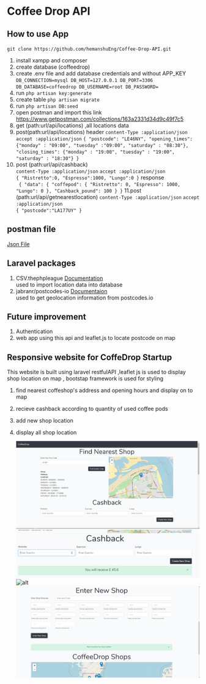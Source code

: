 #  Coffee Drop API

## How to use App  

`git clone https://github.com/hemanshuEng/Coffee-Drop-API.git`  

1. install xampp and composer 
2. create database (coffeedrop)
3. create .env file and add database credentials and without APP_KEY
`DB_CONNECTION=mysql
DB_HOST=127.0.0.1
DB_PORT=3306
DB_DATABASE=coffeedrop
DB_USERNAME=root
DB_PASSWORD= 
   `
4. run `php artisan key:generate`
5. create table `php artisan migrate`
6. run `php artisan DB:seed`
7. open postman and import this link https://www.getpostman.com/collections/163a2331d34d9c49f7c5
8.  get (path:url/api/locations) ,all locations data
9.  post(path:url/api/locations) 
    header
    `content-Type :application/json`
     `accept :application/json`
     `{
"postcode": "LE46NY",
"opening_times": {"monday" : "09:00", "tuesday" :"09:00", "saturday" : "08:30"},
"closing_times": {"monday" : "19:00", "tuesday" : "19:00", "saturday" : "18:30"}
}`
10. post (path:url/api/cashback)  
    `content-Type :application/json`
     `accept :application/json`  
     `{
	"Ristretto":0,
	"Espresso":1000,
	"Lungo":0
}`
response  
` {
    "data": {
        "coffepod": {
            "Ristretto": 0,
            "Espresso": 1000,
            "Lungo": 0
        },
        "Cashback_pound": 100
    }
}`
11.post (path:url/api/getnearestlocation)
  `content-Type :application/json`
     `accept :application/json`  
    `{
	"postcode":"LA177UY"
}`

## postman file
[Json File](https://github.com/hemanshuEng/Coffee-Drop-API/blob/master/CoffeeDrop.postman_collection.json) 
   
## Laravel packages 
1. CSV.thephpleague [Documentation](https://csv.thephpleague.com/)   
   used to import location data into database 
2. jabranr/postcodes-io [Documentaion](https://packagist.org/packages/jabranr/postcodes-io)   
    used to get geolocation information from postcodes.io

## Future improvement 
1. Authentication 
2. web app using this api and leaflet.js to locate postcode on map
   

## Responsive website for CoffeDrop Startup
This website is built using laravel restfulAPI ,leaflet js is used to display shop location on map , bootstap framework is used for styling
1. find nearest coffeshop's address and opening hours and display on to map
2. recieve cashback according to quantity of used coffee pods
3. add new shop location
4. display all shop location 
   
   ![alt](https://github.com/hemanshuEng/Coffee-Drop-API/blob/master/image/Capture.JPG) 
   ![alt](https://github.com/hemanshuEng/Coffee-Drop-API/blob/master/image/Capture1.JPG) 
   ![alt](https://github.com/hemanshuEng/Coffee-Drop-API/blob/master/image/Capture2.JPG) 
   ![alt](https://github.com/hemanshuEng/Coffee-Drop-API/blob/master/image/Capture3.JPG) 

 
